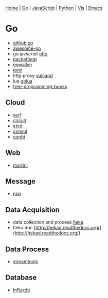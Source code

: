 
  [Home](https://github.com/mabotech/mabotree/blob/master/README.md)
| [Go](https://github.com/mabotech/mabotree/blob/master/go.md)
| [JavaScript](https://github.com/mabotech/mabotree/blob/master/js.md)
| [Python](https://github.com/mabotech/mabotree/blob/master/python.md)
| [Vis](https://github.com/mabotech/mabotree/blob/master/vis.md)
| [Emacs](https://github.com/mabotech/mabotree/blob/master/emacs_sc.md)


# Go

- [github go](https://github.com/trending?l=go)
- [awesome-go](https://github.com/avelino/awesome-go)
- go javscript [otto](https://github.com/robertkrimen/otto)
- [packetbeat](http://packetbeat.com/)
- [gowalker](https://gowalker.org/)
- [toml](https://github.com/toml-lang/toml)
- http proxy [vulcand](https://github.com/mailgun/vulcand)
- lua [golua](https://github.com/aarzilli/golua)
- [free-programming-books](https://github.com/vhf/free-programming-books/blob/master/free-programming-books-zh.md)


## Cloud
- [serf](http://www.serfdom.io/)
- [circuit](https://github.com/gocircuit/circuit)
- [etcd](https://github.com/coreos/etcd)
- [consul](http://www.consul.io/)
- [confd](https://github.com/kelseyhightower/confd)


## Web
- [martini](https://github.com/go-martini/martini)


## Message
- [nsq](https://github.com/bitly/nsq)


## Data Acquisition
- data collection and process [heka](https://github.com/mozilla-services/heka)
- heka doc [http://hekad.readthedocs.org/](http://hekad.readthedocs.org/)


## Data Process
- [streamtools](https://github.com/nytlabs/streamtools)


## Database

- [influxdb](http://influxdb.com/)
